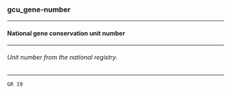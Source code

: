 ### gcu_gene-number



------
#### National gene conservation unit number



------
###### Unit number from the national registry.



------
`GR 19`